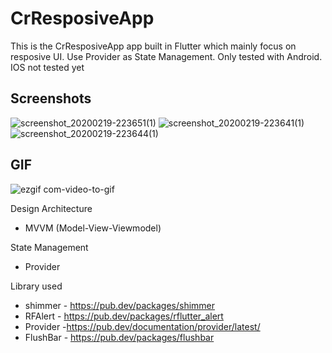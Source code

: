 # CrResposiveApp 

This is the CrResposiveApp app built in Flutter which mainly focus on resposive UI. Use Provider as State Management. Only tested with Android. IOS not tested yet

## Screenshots

![screenshot_20200219-223651(1)](https://user-images.githubusercontent.com/14199227/74845254-b0bbf180-5369-11ea-88aa-23b8211da1d8.jpg)
![screenshot_20200219-223641(1)](https://user-images.githubusercontent.com/14199227/74845284-bfa2a400-5369-11ea-85fb-31884427c0b7.jpg)
![screenshot_20200219-223644(1)](https://user-images.githubusercontent.com/14199227/74845267-b74a6900-5369-11ea-9e83-a59d845834e7.jpg)

## GIF

![ezgif com-video-to-gif](https://user-images.githubusercontent.com/14199227/74845977-b82fca80-536a-11ea-8b10-f96065ec6a1d.gif)


Design Architecture
- MVVM (Model-View-Viewmodel)

State Management
- Provider

Library used
  - shimmer - https://pub.dev/packages/shimmer
  - RFAlert - https://pub.dev/packages/rflutter_alert
  - Provider -https://pub.dev/documentation/provider/latest/
  - FlushBar - https://pub.dev/packages/flushbar

